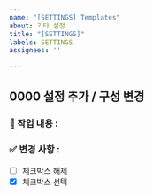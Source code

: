 ```yaml
---
name: "[SETTINGS] Templates"
about: 기타 설정
title: "[SETTINGS]"
labels: SETTINGS
assignees: ''

---
```


## 0000 설정 추가 / 구성 변경

### 📄 작업 내용 : 

### ✅ 변경 사항 : 
- [ ] 체크박스 해제
- [x] 체크박스 선택
